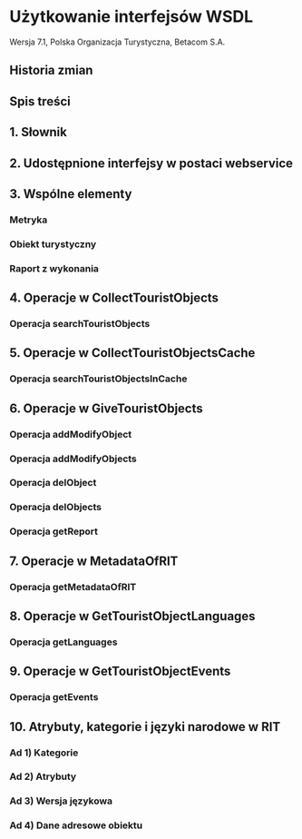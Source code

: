 # Użytkowanie interfejsów WSDL

Wersja 7.1, Polska Organizacja Turystyczna, Betacom S.A.

## Historia zmian

## Spis treści

## 1.	Słownik

## 2.	Udostępnione interfejsy w postaci webservice

## 3.	Wspólne elementy

### Metryka

### Obiekt turystyczny

### Raport z wykonania

## 4.	Operacje w CollectTouristObjects

### Operacja searchTouristObjects

## 5.	Operacje w CollectTouristObjectsCache

### Operacja searchTouristObjectsInCache

## 6.	Operacje w GiveTouristObjects

### Operacja addModifyObject

### Operacja addModifyObjects

### Operacja delObject

### Operacja delObjects

### Operacja getReport

## 7.	Operacje w MetadataOfRIT

### Operacja getMetadataOfRIT

## 8.	Operacje w GetTouristObjectLanguages

### Operacja getLanguages

## 9.	Operacje w GetTouristObjectEvents

### Operacja getEvents

## 10.	Atrybuty, kategorie i języki narodowe w RIT

### Ad 1) Kategorie

### Ad 2) Atrybuty

### Ad 3) Wersja językowa

### Ad 4) Dane adresowe obiektu
